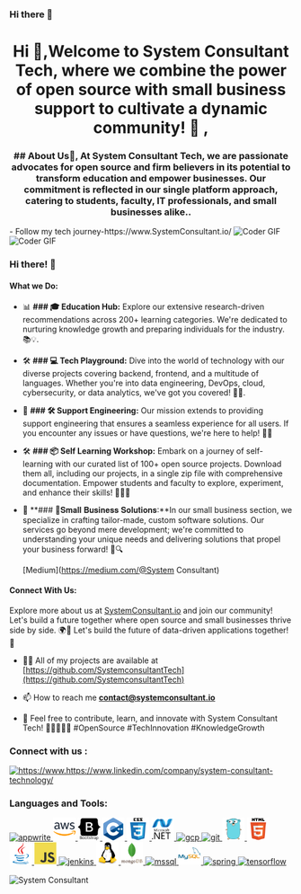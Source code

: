 ### Hi there 👋
<h1 align="center">Hi 👋,Welcome to System Consultant Tech, where we combine the power of open source with small business support to cultivate a dynamic community! 🚀
, </h1>
<h3 align="center">## About Us👋, At System Consultant Tech, we are passionate advocates for open source and firm believers in its potential to transform education and empower businesses. Our commitment is reflected in our single platform approach, catering to students, faculty, IT professionals, and small businesses alike..</h3>
- Follow my tech journey-https://www.SystemConsultant.io/
<img alt="Coder GIF" height=250 width=350 src="https://magiccopy.xyz/assets/images/hadder.gif" />
<br>
<img alt="Coder GIF" height=250 width=350 src="https://images.squarespace-cdn.com/content/v1/5769fc401b631bab1addb2ab/1541580611624-TE64QGKRJG8SWAIUS7NS/ke17ZwdGBToddI8pDm48kPoswlzjSVMM-SxOp7CV59BZw-zPPgdn4jUwVcJE1ZvWQUxwkmyExglNqGp0IvTJZamWLI2zvYWH8K3-s_4yszcp2ryTI0HqTOaaUohrI8PI6FXy8c9PWtBlqAVlUS5izpdcIXDZqDYvprRqZ29Pw0o/coding-freak.gif" />

### Hi there! 👋

#### What we  Do:
- 📊 **### 🎓 Education Hub:** Explore our extensive research-driven recommendations across 200+ learning categories. We're dedicated to nurturing knowledge growth and preparing individuals for the industry. 📚💡.

- 🛠️ **### 💻 Tech Playground:** Dive into the world of technology with our diverse projects covering backend, frontend, and a multitude of languages. Whether you're into data engineering, DevOps, cloud, cybersecurity, or data analytics, we've got you covered! 🚧🌐.

- 🚀 **### 🛠️ Support Engineering:** Our mission extends to providing support engineering that ensures a seamless experience for all users. If you encounter any issues or have questions, we're here to help! 🤝🔧

- 🛠 **### 📦 Self Learning Workshop:** Embark on a journey of self-learning with our curated list of 100+ open source projects. Download them all, including our projects, in a single zip file with comprehensive documentation. Empower students and faculty to explore, experiment, and enhance their skills! 🧑‍💻📖

- 📝 **### 🏢𝐒𝐦𝐚𝐥𝐥 𝐁𝐮𝐬𝐢𝐧𝐞𝐬𝐬 𝐒𝐨𝐥𝐮𝐭𝐢𝐨𝐧𝐬:**In our small business section, we specialize in crafting tailor-made, custom software solutions. Our services go beyond mere development; we're committed to understanding your unique needs and delivering solutions that propel your business forward! 💼🔍
 
  [Medium](https://medium.com/@System Consultant)


#### Connect With Us:
Explore more about us at [SystemConsultant.io](https://SystemConsultant.io) and join our community! Let's build a future together where open source and small businesses thrive side by side. 🌍💼
Let's build the future of data-driven applications together! 🚀

- 👨‍💻 All of my projects are available at [https://github.com/SystemconsultantTech](https://github.com/SystemconsultantTech)

- 📫 How to reach me **contact@systemconsultant.io**

- 🔭 Feel free to contribute, learn, and innovate with System Consultant Tech! 🚀👩‍💻👨‍💻 #OpenSource #TechInnovation #KnowledgeGrowth



<h3 align="left">Connect with us :</h3>
<p align="left">
<a href="https://linkedin.com/in/https://https://www.linkedin.com/company/system-consultant-technology/" target="blank"><img align="center" src="https://raw.githubusercontent.com/rahuldkjain/github-profile-readme-generator/master/src/images/icons/Social/linked-in-alt.svg" alt="https://www.https://www.linkedin.com/company/system-consultant-technology/" height="30" width="40" /></a>
</p>

<h3 align="left">Languages and Tools:</h3>
<p align="left"> <a href="https://appwrite.io" target="_blank" rel="noreferrer"> <img src="https://www.vectorlogo.zone/logos/appwriteio/appwriteio-icon.svg" alt="appwrite" width="40" height="40"/> </a> <a href="https://aws.amazon.com" target="_blank" rel="noreferrer"> <img src="https://raw.githubusercontent.com/devicons/devicon/master/icons/amazonwebservices/amazonwebservices-original-wordmark.svg" alt="aws" width="40" height="40"/> </a> <a href="https://getbootstrap.com" target="_blank" rel="noreferrer"> <img src="https://raw.githubusercontent.com/devicons/devicon/master/icons/bootstrap/bootstrap-plain-wordmark.svg" alt="bootstrap" width="40" height="40"/> </a> <a href="https://www.w3schools.com/cpp/" target="_blank" rel="noreferrer"> <img src="https://raw.githubusercontent.com/devicons/devicon/master/icons/cplusplus/cplusplus-original.svg" alt="cplusplus" width="40" height="40"/> </a> <a href="https://www.w3schools.com/css/" target="_blank" rel="noreferrer"> <img src="https://raw.githubusercontent.com/devicons/devicon/master/icons/css3/css3-original-wordmark.svg" alt="css3" width="40" height="40"/> </a> <a href="https://dotnet.microsoft.com/" target="_blank" rel="noreferrer"> <img src="https://raw.githubusercontent.com/devicons/devicon/master/icons/dot-net/dot-net-original-wordmark.svg" alt="dotnet" width="40" height="40"/> </a> <a href="https://cloud.google.com" target="_blank" rel="noreferrer"> <img src="https://www.vectorlogo.zone/logos/google_cloud/google_cloud-icon.svg" alt="gcp" width="40" height="40"/> </a> <a href="https://git-scm.com/" target="_blank" rel="noreferrer"> <img src="https://www.vectorlogo.zone/logos/git-scm/git-scm-icon.svg" alt="git" width="40" height="40"/> </a> <a href="https://golang.org" target="_blank" rel="noreferrer"> <img src="https://raw.githubusercontent.com/devicons/devicon/master/icons/go/go-original.svg" alt="go" width="40" height="40"/> </a> <a href="https://www.w3.org/html/" target="_blank" rel="noreferrer"> <img src="https://raw.githubusercontent.com/devicons/devicon/master/icons/html5/html5-original-wordmark.svg" alt="html5" width="40" height="40"/> </a> <a href="https://www.java.com" target="_blank" rel="noreferrer"> <img src="https://raw.githubusercontent.com/devicons/devicon/master/icons/java/java-original.svg" alt="java" width="40" height="40"/> </a> <a href="https://developer.mozilla.org/en-US/docs/Web/JavaScript" target="_blank" rel="noreferrer"> <img src="https://raw.githubusercontent.com/devicons/devicon/master/icons/javascript/javascript-original.svg" alt="javascript" width="40" height="40"/> </a> <a href="https://www.jenkins.io" target="_blank" rel="noreferrer"> <img src="https://www.vectorlogo.zone/logos/jenkins/jenkins-icon.svg" alt="jenkins" width="40" height="40"/> </a> <a href="https://www.linux.org/" target="_blank" rel="noreferrer"> <img src="https://raw.githubusercontent.com/devicons/devicon/master/icons/linux/linux-original.svg" alt="linux" width="40" height="40"/> </a> <a href="https://www.mongodb.com/" target="_blank" rel="noreferrer"> <img src="https://raw.githubusercontent.com/devicons/devicon/master/icons/mongodb/mongodb-original-wordmark.svg" alt="mongodb" width="40" height="40"/> </a> <a href="https://www.microsoft.com/en-us/sql-server" target="_blank" rel="noreferrer"> <img src="https://www.svgrepo.com/show/303229/microsoft-sql-server-logo.svg" alt="mssql" width="40" height="40"/> </a> <a href="https://www.mysql.com/" target="_blank" rel="noreferrer"> <img src="https://raw.githubusercontent.com/devicons/devicon/master/icons/mysql/mysql-original-wordmark.svg" alt="mysql" width="40" height="40"/> </a> <a href="https://spring.io/" target="_blank" rel="noreferrer"> <img src="https://www.vectorlogo.zone/logos/springio/springio-icon.svg" alt="spring" width="40" height="40"/> </a> <a href="https://www.tensorflow.org" target="_blank" rel="noreferrer"> <img src="https://www.vectorlogo.zone/logos/tensorflow/tensorflow-icon.svg" alt="tensorflow" width="40" height="40"/> </a> </p>

<p><img align="center" src="https://github-readme-stats.vercel.app/api/top-langs?username=System Consultant&show_icons=true&locale=en&layout=compact" alt="System Consultant" /></p>


